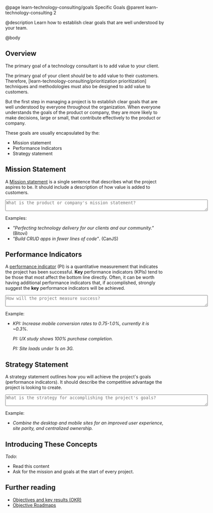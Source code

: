 @page learn-technology-consulting/goals Specific Goals
@parent learn-technology-consulting 2

@description Learn how to establish clear goals that are well understood by your team.

@body

## Overview

The primary goal of a technology consultant is to add value to your client.

The primary goal of your client _should_ be to add value to
their customers. Therefore, [learn-technology-consulting/prioritization prioritization] techniques and methodologies must also be designed to add value to customers.

But the first step in managing a project is to establish clear goals
that are well understood by everyone throughout
the organization. When everyone understands the goals of the product or company, they
are more likely to make decisions, large or small, that contribute effectively to the product or company.

These goals are usually encapsulated by the:

- Mission statement
- Performance Indicators
- Strategy statement


## Mission Statement

A [Mission statement](https://en.wikipedia.org/wiki/Mission_statement) is a
single sentence that describes what the project aspires to be. It should include
a description of how value is added to customers.

<textarea placeholder="What is the product or company's mission statement?" style="width: 640px"></textarea>

Examples:

- _"Perfecting technology delivery for our clients and our community."_ (Bitovi)
- _"Build CRUD apps in fewer lines of code"_. (CanJS)

## Performance Indicators

A [performance indicator](https://en.wikipedia.org/wiki/Performance_indicator) (PI) is
a quantitative measurement that indicates the project has been successful. __Key__
performance indicators (KPIs) tend to be those that most affect the bottom line
directly. Often, it can be worth having additional performance indicators that,
if accomplished, strongly suggest the __key__ performance indicators will
be achieved.

<textarea placeholder="How will the project measure success?" style="width: 640px"></textarea>

Example:

- _KPI: Increase mobile conversion rates to 0.75-1.0%, currently it is ~0.3%._

  _PI: UX study shows 100% purchase completion._

  _PI: Site loads under 1s on 3G._

## Strategy Statement

A strategy statement outlines how you will achieve the
project's goals (performance indicators). It should describe the competitive
advantage the project is looking to create.

<textarea placeholder="What is the strategy for accomplishing the project's goals?" style="width: 640px"></textarea>

Example:

- _Combine the desktop and mobile sites for an improved user experience, site parity, and centralized ownership._

## Introducing These Concepts

_Todo_:

- Read this content
- Ask for the mission and goals at the start of every project.

## Further reading

- [Objectives and key results (OKR)](https://en.wikipedia.org/wiki/OKR)
- [Objective Roadmaps](https://svpg.com/the-alternative-to-roadmaps/)
